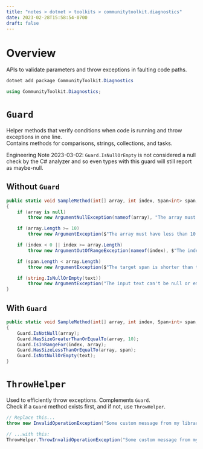 ```yaml
---
title: "notes > dotnet > toolkits > communitytoolkit.diagnostics"
date: 2023-02-28T15:58:54-0700
draft: false
---
```

# Overview
APIs to validate parameters and throw exceptions in faulting code paths.

```powershell
dotnet add package CommunityToolkit.Diagnostics
```

```cs
using CommunityToolkit.Diagnostics;
```

# `Guard`
Helper methods that verify conditions when code is running and throw exceptions in one line.  
Contains methods for comparisons, strings, collections, and tasks.

Engineering Note 2023-03-02: `Guard.IsNullOrEmpty` is not considered a null check by the C# analyzer and so even types with this guard will still report as maybe-null.

## Without `Guard`
```cs
public static void SampleMethod(int[] array, int index, Span<int> span, string text)
{
    if (array is null)
        throw new ArgumentNullException(nameof(array), "The array must not be null");

    if (array.Length >= 10)
        throw new ArgumentException($"The array must have less than 10 items, had a size of {array.Length}", nameof(array));

    if (index < 0 || index >= array.Length)
        throw new ArgumentOutOfRangeException(nameof(index), $"The index must be in the [0, {array.Length}) range, was {index}");

    if (span.Length < array.Length)
        throw new ArgumentException($"The target span is shorter than the input array, had a length of {span.Length}", nameof(span));

    if (string.IsNullOrEmpty(text))
        throw new ArgumentException("The input text can't be null or empty", nameof(text));
}
```

## With `Guard`
```cs
public static void SampleMethod(int[] array, int index, Span<int> span, string text)
{
    Guard.IsNotNull(array);
    Guard.HasSizeGreaterThanOrEqualTo(array, 10);
    Guard.IsInRangeFor(index, array);
    Guard.HasSizeLessThanOrEqualTo(array, span);
    Guard.IsNotNullOrEmpty(text);
}
```

# `ThrowHelper`
Used to efficiently throw exceptions. Complements `Guard`.  
Check if a `Guard` method exists first, and if not, use `ThrowHelper`.

```cs
// Replace this...
throw new InvalidOperationException("Some custom message from my library");

// ...with this:
ThrowHelper.ThrowInvalidOperationException("Some custom message from my library");
```
